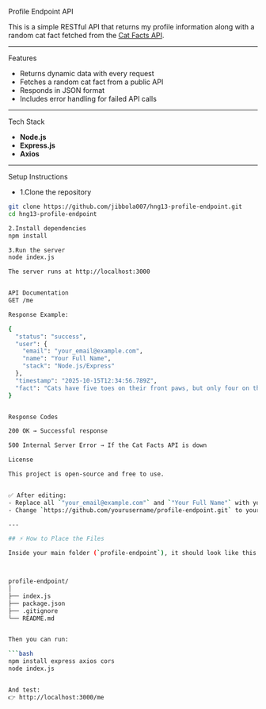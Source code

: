  Profile Endpoint API

This is a simple RESTful API that returns my profile information along with a random cat fact fetched from the [Cat Facts API](https://catfact.ninja/fact).

---

 Features
- Returns dynamic data with every request
- Fetches a random cat fact from a public API
- Responds in JSON format
- Includes error handling for failed API calls

---

 Tech Stack
- **Node.js**
- **Express.js**
- **Axios**

---

 Setup Instructions

- 1.Clone the repository
```bash
git clone https://github.com/jibbola007/hng13-profile-endpoint.git
cd hng13-profile-endpoint

2.Install dependencies
npm install

3.Run the server
node index.js

The server runs at http://localhost:3000


API Documentation
GET /me

Response Example:

{
  "status": "success",
  "user": {
    "email": "your_email@example.com",
    "name": "Your Full Name",
    "stack": "Node.js/Express"
  },
  "timestamp": "2025-10-15T12:34:56.789Z",
  "fact": "Cats have five toes on their front paws, but only four on the back ones."
}


Response Codes

200 OK → Successful response

500 Internal Server Error → If the Cat Facts API is down

License

This project is open-source and free to use.


✅ After editing:
- Replace all `"your_email@example.com"` and `"Your Full Name"` with your real details.  
- Change `https://github.com/yourusername/profile-endpoint.git` to your actual GitHub repo URL once you create it.

---

## ⚡️ How to Place the Files

Inside your main folder (`profile-endpoint`), it should look like this in VS Code or Finder:



profile-endpoint/
│
├── index.js
├── package.json
├── .gitignore
└── README.md


Then you can run:

```bash
npm install express axios cors
node index.js


And test:
👉 http://localhost:3000/me




